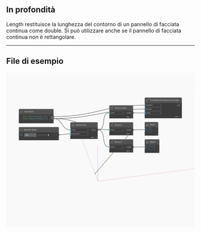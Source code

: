 ## In profondità
Length restituisce la lunghezza del contorno di un pannello di facciata continua come double. Si può utilizzare anche se il pannello di facciata continua non è rettangolare.
___
## File di esempio

![Length](./Autodesk.DesignScript.Geometry.Vector.Length_img.jpg)

